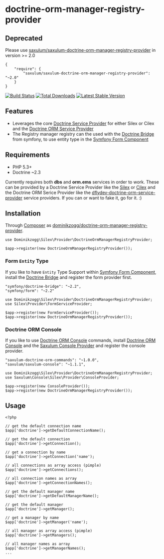 doctrine-orm-manager-registry-provider
======================================

Deprecated
----------

Please use [saxulum/saxulum-doctrine-orm-manager-registry-provider](https://github.com/saxulum/saxulum-doctrine-orm-manager-registry-provider) in version >= 2.0

```{.json}
{
    "require": {
        "saxulum/saxulum-doctrine-orm-manager-registry-provider": "~2.0"
    }
}
```

[![Build Status](https://api.travis-ci.org/dominikzogg/doctrine-orm-manager-registry-provider.png?branch=master)](https://travis-ci.org/dominikzogg/doctrine-orm-manager-registry-provider)
[![Total Downloads](https://poser.pugx.org/dominikzogg/doctrine-orm-manager-registry-provider/downloads.png)](https://packagist.org/packages/dominikzogg/doctrine-orm-manager-registry-provider)
[![Latest Stable Version](https://poser.pugx.org/dominikzogg/doctrine-orm-manager-registry-provider/v/stable.png)](https://packagist.org/packages/dominikzogg/doctrine-orm-manager-registry-provider)

Features
--------

 * Leverages the core [Doctrine Service Provider][1] for either Silex or Cilex and the [Doctrine ORM Service Provider][3]
 * The Registry manager registry can the used with the [Doctrine Bridge][4] from symfony, to use entity type in the [Symfony Form Component][5] 

Requirements
------------

 * PHP 5.3+
 * Doctrine ~2.3
 
Currently requires both **dbs** and **orm.ems** services in order to work.
These can be provided by a Doctrine Service Provider like the [Silex][1] or [Cilex][2] and the Doctrine ORM Serice Provider like the [dflydev-doctrine-orm-service-provider][3] service providers.
If you can or want to fake it, go for it. :)

Installation
------------
 
Through [Composer](http://getcomposer.org) as [dominikzogg/doctrine-orm-manager-registry-provider][6].

```{.php}
use Dominikzogg\Silex\Provider\DoctrineOrmManagerRegistryProvider;

$app->register(new DoctrineOrmManagerRegistryProvider());
```

### Form `Entity` Type

If you like to have `Entity` Type Support within [Symfony Form Component][5], install the [Doctrine Bridge][4] and register the form provider first.

```{.json}
"symfony/doctrine-bridge": "~2.2",
"symfony/form": "~2.2"
```

```{.php}
use Dominikzogg\Silex\Provider\DoctrineOrmManagerRegistryProvider;
use Silex\Provider\FormServiceProvider;

$app->register(new FormServiceProvider());
$app->register(new DoctrineOrmManagerRegistryProvider());
```

### Doctrine ORM Console

If you like to use [Doctrine ORM Console][7] commands, install [Doctrine ORM Console][7] and the [Saxulum Console Provider][8] and register the console provider.

```{.json}
"saxulum-doctrine-orm-commands": "~1.0.0",
"saxulum/saxulum-console": "~1.1.1",
```

```{.php}
use Dominikzogg\Silex\Provider\DoctrineOrmManagerRegistryProvider;
use Saxulum\Console\Silex\Provider\ConsoleProvider;

$app->register(new ConsoleProvider());
$app->register(new DoctrineOrmManagerRegistryProvider());
```

Usage
-----

```{.php}
<?php

// get the default connection name
$app['doctrine']->getDefaultConnectionName();

// get the default connection 
$app['doctrine']->getConnection();

// get a connection by name
$app['doctrine']->getConnection('name');

// all connections as array access (pimple)
$app['doctrine']->getConnections();

// all connection names as array
$app['doctrine']->getConnectionNames();

// get the default manager name
$app['doctrine']->getDefaultManagerName();

// get the default manager
$app['doctrine']->getManager();

// get a manager by name
$app['doctrine']->getManager('name');

// all manager as array access (pimple)
$app['doctrine']->getManagers();

// all manager names as array
$app['doctrine']->getManagerNames();
...
```

[1]: http://silex.sensiolabs.org/doc/providers/doctrine.html
[2]: https://github.com/Cilex/Cilex/blob/master/src/Cilex/Provider/DoctrineServiceProvider.php
[3]: https://raw.github.com/dflydev/dflydev-doctrine-orm-service-provider
[4]: https://github.com/symfony/DoctrineBridge
[5]: https://github.com/symfony/Form
[6]: https://packagist.org/packages/dominikzogg/doctrine-orm-manager-registry-provider
[7]: https://packagist.org/packages/saxulum/saxulum-doctrine-orm-commands
[8]: https://packagist.org/packages/saxulum/saxulum-console
